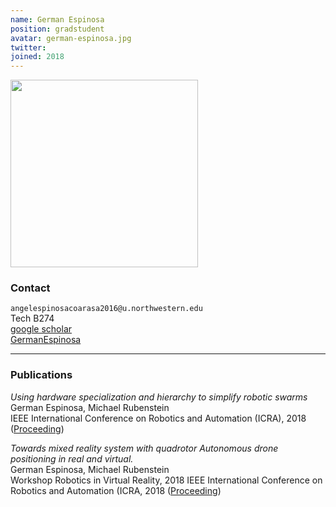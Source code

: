 ```yaml
---
name: German Espinosa
position: gradstudent
avatar: german-espinosa.jpg
twitter:
joined: 2018
---
```


<img width="300" src="{{site.baseurl}}/images/people/{{page.avatar}}" data-action="zoom">

### Contact

<i class="fa fa-envelope-o"></i>  `angelespinosacoarasa2016@u.northwestern.edu`<br>
<i class="fa fa-building"></i> Tech B274 <br>
<i class="fa fa-bar-chart"></i> [google scholar](https://scholar.google.com/citations?user=kxR1cqEAAAAJ&hl=en) <br>
<i class="fa fa-github"></i>[ GermanEspinosa](https://github.com/germanespinosa?tab=repositories)

<hr>

### Publications

_Using hardware specialization and hierarchy to simplify robotic swarms_<br>
German Espinosa, Michael Rubenstein<br>
IEEE International Conference on Robotics and Automation (ICRA), 2018 ([Proceeding](https://ieeexplore.ieee.org/iel7/8449910/8460178/08463206.pdf))

_Towards mixed reality system with quadrotor Autonomous drone positioning in real and virtual._<br>
German Espinosa, Michael Rubenstein<br>
Workshop Robotics in Virtual Reality, 2018 IEEE International Conference on Robotics and Automation (ICRA, 2018 ([Proceeding](https://robotics.northwestern.edu/documents/publications/Towards_mixed_reality_system_with_quadrotor_Autonomous_drone_positioning_in_real_and_virtual_reality_space_-_Final_.pdf))
